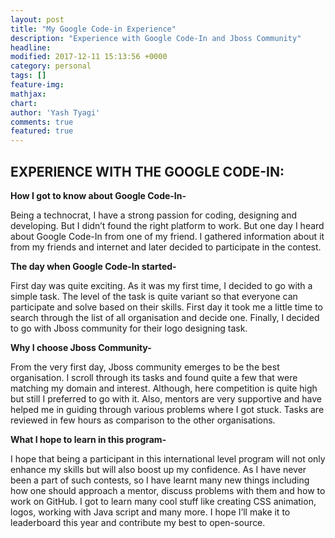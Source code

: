 ```yaml
---
layout: post
title: "My Google Code-in Experience"
description: "Experience with Google Code-In and Jboss Community"
headline: 
modified: 2017-12-11 15:13:56 +0000
category: personal
tags: []
feature-img: 
mathjax: 
chart: 
author: 'Yash Tyagi'
comments: true
featured: true
---
```


## EXPERIENCE WITH THE GOOGLE CODE-IN:

**How I got to know about Google Code-In-**

Being a technocrat, I have a strong passion for coding, designing and developing. But I didn’t found the right platform to work. But one day I heard about Google Code-In from one of my friend. I gathered information about it from my friends and internet and later decided to participate in the contest.

**The day when Google Code-In started-**

First day was quite exciting. As it was my first time, I decided to go with a simple task. The level of the task is quite variant so that everyone can participate and solve based on their skills. First day it took me a little time to search through the list of all organisation and decide one. Finally, I decided to go with Jboss community for their logo designing task. 

**Why I choose Jboss Community-**

From the very first day, Jboss community emerges to be the best organisation. I scroll through its tasks and found quite a few that were matching my domain and interest. Although, here competition is quite high but still I preferred to go with it. Also, mentors are very supportive and have helped me in guiding through various problems where I got stuck. Tasks are reviewed in few hours as comparison to the other organisations. 

**What I hope to learn in this program-**

I hope that being a participant in this international level program will not only enhance my skills but will also boost up my confidence. As I have never been a part of such contests, so I have learnt many new things including how one should approach a mentor, discuss problems with them and how to work on GitHub. I got to learn many cool stuff like creating CSS animation, logos, working with Java script and many more. I hope I’ll make it to leaderboard this year and contribute my best to open-source.
